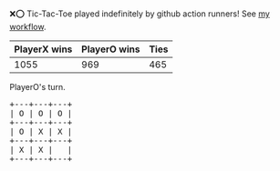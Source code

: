 :x::o: Tic-Tac-Toe played indefinitely by github action runners! See [my workflow](.github/workflows/play.yaml).

|PlayerX wins|PlayerO wins|Ties|
|-|-|-|
|1055|969|465|

PlayerO's turn.

<pre>
+---+---+---+
| O | O | O |
+---+---+---+
| O | X | X |
+---+---+---+
| X | X |   |
+---+---+---+
</pre>